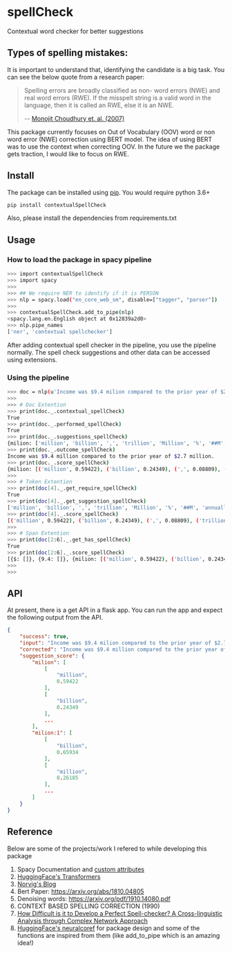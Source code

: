 # spellCheck

Contextual word checker for better suggestions

## Types of spelling mistakes:

It is important to understand that, identifying the candidate is a big task. You can see the below quote from a research paper:

> Spelling errors are broadly classified as non- word errors (NWE) and real word errors (RWE). If the misspelt string is a valid word in the language, then it is called an RWE, else it is an NWE.
>
> -- [Monojit Choudhury et. al. (2007)][1]

This package currently focuses on Out of Vocabulary (OOV) word or non word error (NWE) correction using BERT model. The idea of using BERT was to use the context when correcting OOV. In the future we the package gets traction, I would like to focus on RWE.

## Install 

The package can be installed using [pip](https://pypi.org/project/contextualSpellCheck/). You would require python 3.6+

```bash
pip install contextualSpellCheck
```
Also, please install the dependencies from requirements.txt

## Usage

### How to load the package in spacy pipeline
```bash
>>> import contextualSpellCheck
>>> import spacy
>>> 
>>> ## We require NER to identify if it is PERSON
>>> nlp = spacy.load("en_core_web_sm", disable=["tagger", "parser"])
>>> 
>>> contextualSpellCheck.add_to_pipe(nlp)
<spacy.lang.en.English object at 0x12839a2d0>
>>> nlp.pipe_names
['ner', 'contextual spellchecker']
```

After adding contextual spell checker in the pipeline, you use the pipeline normally. The spell check suggestions and other data can be accessed using extensions.

### Using the pipeline

```bash
>>> doc = nlp(u'Income was $9.4 milion compared to the prior year of $2.7 milion.')
>>> 
>>> # Doc Extention
>>> print(doc._.contextual_spellCheck)
True
>>> print(doc._.performed_spellCheck)
True
>>> print(doc._.suggestions_spellCheck)
{milion: ['million', 'billion', ',', 'trillion', 'Million', '%', '##M', 'annually', '##B', 'USD'], milion: ['billion', 'million', 'trillion', '##M', 'Million', '##B', 'USD', '##b', 'millions', '%']}
>>> print(doc._.outcome_spellCheck)
Income was $9.4 million compared to the prior year of $2.7 million.
>>> print(doc._.score_spellCheck)
{milion: [('million', 0.59422), ('billion', 0.24349), (',', 0.08809), ('trillion', 0.01835), ('Million', 0.00826), ('%', 0.00672), ('##M', 0.00591), ('annually', 0.0038), ('##B', 0.00205), ('USD', 0.00113)], milion: [('billion', 0.65934), ('million', 0.26185), ('trillion', 0.05391), ('##M', 0.0051), ('Million', 0.00425), ('##B', 0.00268), ('USD', 0.00153), ('##b', 0.00077), ('millions', 0.00059), ('%', 0.00041)]}
>>> 
>>> # Token Extention
>>> print(doc[4]._.get_require_spellCheck)
True
>>> print(doc[4]._.get_suggestion_spellCheck)
['million', 'billion', ',', 'trillion', 'Million', '%', '##M', 'annually', '##B', 'USD']
>>> print(doc[4]._.score_spellCheck)
[('million', 0.59422), ('billion', 0.24349), (',', 0.08809), ('trillion', 0.01835), ('Million', 0.00826), ('%', 0.00672), ('##M', 0.00591), ('annually', 0.0038), ('##B', 0.00205), ('USD', 0.00113)]
>>> 
>>> # Span Extention
>>> print(doc[2:6]._.get_has_spellCheck)
True
>>> print(doc[2:6]._.score_spellCheck)
[{$: []}, {9.4: []}, {milion: [('million', 0.59422), ('billion', 0.24349), (',', 0.08809), ('trillion', 0.01835), ('Million', 0.00826), ('%', 0.00672), ('##M', 0.00591), ('annually', 0.0038), ('##B', 0.00205), ('USD', 0.00113)]}, {compared: []}]
>>> 
>>> 
```


## API

At present, there is a get API in a flask app. You can run the app and expect the following output from the API.

```json
{
    "success": true,
    "input": "Income was $9.4 milion compared to the prior year of $2.7 milion.",
    "corrected": "Income was $9.4 million compared to the prior year of $2.7 million.",
    "suggestion_score": {
        "milion": [
            [
                "million",
                0.59422
            ],
            [
                "billion",
                0.24349
            ],
            ...
        ],
        "milion:1": [
            [
                "billion",
                0.65934
            ],
            [
                "million",
                0.26185
            ],
            ...
        ]
    }
}
```

## Reference

Below are some of the projects/work I refered to while developing this package
1. Spacy Documentation and [custom attributes](https://course.spacy.io/en/chapter3)
2. [HuggingFace's Transformers](https://github.com/huggingface/transformers)
3. [Norvig's Blog](http://norvig.com/spell-correct.html)
4. Bert Paper: https://arxiv.org/abs/1810.04805
5. Denoising words: https://arxiv.org/pdf/1910.14080.pdf
6. CONTEXT BASED SPELLING CORRECTION (1990)
7. [How Difficult is it to Develop a Perfect Spell-checker? A Cross-linguistic Analysis through Complex Network Approach](http://citeseerx.ist.psu.edu/viewdoc/download;?doi=10.1.1.146.4390&rep=rep1&type=pdf)
8. [HuggingFace's neuralcoref](https://github.com/huggingface/neuralcoref) for package design and some of the functions are inspired from them (like add_to_pipe which is an amazing idea!)


[1]: <http://citeseerx.ist.psu.edu/viewdoc/download;jsessionid=52A3B869596656C9DA285DCE83A0339F?doi=10.1.1.146.4390&rep=rep1&type=pdf>
